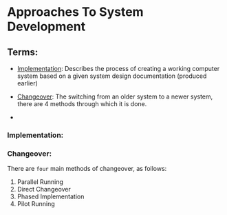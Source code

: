 # Approaches To System Development

## Terms:
* [Implementation](###Implementation): Describes the process of creating a working computer system based on a given system design documentation (produced earlier)

* [Changeover](###Changeover): The switching from an older system to a newer system, there are 4 methods through which it is done.

* []()

### Implementation:


### Changeover:

There are `four` main methods of changeover, as follows:
1) Parallel Running
2) Direct Changeover
3) Phased Implementation
4) Pilot Running

